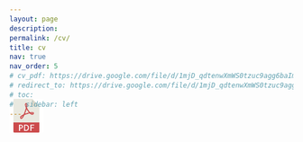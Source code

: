 ```yaml
---
layout: page
description: 
permalink: /cv/
title: cv
nav: true
nav_order: 5
# cv_pdf: https://drive.google.com/file/d/1mjD_qdtenwXmWS0tzuc9agg6baImXAMr/view?usp=sharing
# redirect_to: https://drive.google.com/file/d/1mjD_qdtenwXmWS0tzuc9agg6baImXAMr/view?usp=sharing
# toc:
#   sidebar: left
---
```


<!-- Place PDF download link at the top right. -->
<div class="row" style="margin-top: -3.5em;">
	<a class="ml-auto mr-2" href="https://drive.google.com/file/d/1mjD_qdtenwXmWS0tzuc9agg6baImXAMr/view?usp=sharing" target="_blank">
	  <img height="60px" src="/assets/img/pdf_icon.svg">
	</a>
</div>